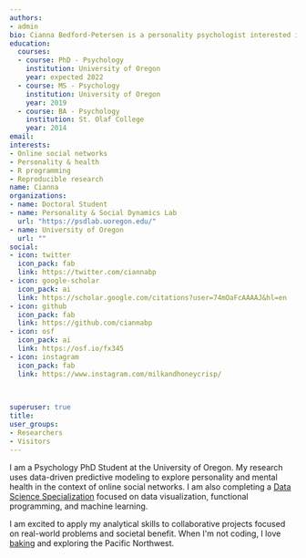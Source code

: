```yaml
---
authors: 
- admin
bio: Cianna Bedford-Petersen is a personality psychologist interested in online social networks, data visualization, and open science
education:
  courses:
  - course: PhD - Psychology 
    institution: University of Oregon
    year: expected 2022
  - course: MS - Psychology
    institution: University of Oregon
    year: 2019
  - course: BA - Psychology
    institution: St. Olaf College
    year: 2014
email: 
interests:
- Online social networks
- Personality & health
- R programming
- Reproducible research
name: Cianna
organizations: 
- name: Doctoral Student
- name: Personality & Social Dynamics Lab
  url: "https://psdlab.uoregon.edu/"
- name: University of Oregon
  url: ""
social:
- icon: twitter
  icon_pack: fab
  link: https://twitter.com/ciannabp
- icon: google-scholar
  icon_pack: ai
  link: https://scholar.google.com/citations?user=74mOaFcAAAAJ&hl=en
- icon: github
  icon_pack: fab
  link: https://github.com/ciannabp
- icon: osf
  icon_pack: ai
  link: https://osf.io/fx345
- icon: instagram
  icon_pack: fab
  link: https://www.instagram.com/milkandhoneycrisp/

  
  
superuser: true
title: 
user_groups:
- Researchers
- Visitors
---
```


I am a Psychology PhD Student at the University of Oregon. My research uses data-driven predictive modeling to explore personality and mental health in the context of online social networks. I am also completing a [Data Science Specialization](https://github.com/uo-datasci-specialization) focused on data visualization, functional programming, and machine learning.

I am excited to apply my analytical skills to collaborative projects focused on real-world problems and societal benefit. When I'm not coding, I love [baking](https://www.instagram.com/milkandhoneycrisp/) and exploring the Pacific Northwest. 